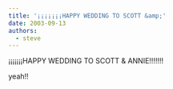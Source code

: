 ```yaml
---
title: '¡¡¡¡¡¡¡HAPPY WEDDING TO SCOTT &amp;'
date: 2003-09-13
authors:
  - steve
---
```


¡¡¡¡¡¡¡HAPPY WEDDING TO SCOTT & ANNIE!!!!!!!

yeah!!
